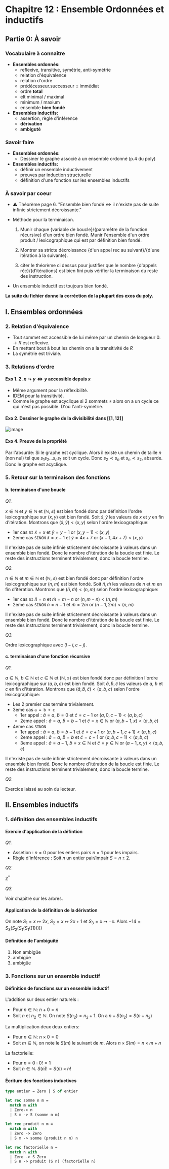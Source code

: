 # Chapitre 12 : Ensemble Ordonnées et inductifs

## Partie 0: À savoir

### Vocabulaire à connaître

- __Ensembles ordonnés:__
  - reflexive, transitive, symétrie, anti-symétrie
  - relation d'équivalence
  - relation d'ordre
  - prédécesseur.successeur $\pm$ immédiat
  - ordre __total__
  - elt minimal / maximal
  - minimum / maxium
  - ensemble __bien fondé__
- __Ensembles inductifs:__
  - assertion, règle d'inférence
  - __dérivation__
  - __ambiguté__

### Savoir faire

- __Ensembles ordonnés:__
  - Dessiner le graphe associé à un ensemble ordonné (p.4 du poly)
- __Ensembles inductifs:__
  - définir un ensemble inductivement
  - preuves par induction structurelle
  - définition d'une fonction sur les ensembles inductifs

### À savoir par coeur

- ⚠️ Théorème page 6. "Ensemble bien fondé $\iff$ il n'existe pas de suite infinie strictement décroissante."
- Méthode pour la terminaison.

  1. Munir chaque {variable de boucle}/{paramètre de la fonction récursive}  d'un ordre bien fondé. Munir l'ensemble d'un ordre produit / lexicographique qui est par définition bien fondé.

  2. Montrer sa stricte décroissance {d'un appel rec au suivant}/{d'une itération à la suivante}.

  3. citer le théorème ci dessus pour justifier que le nombre {d'appels réc}/{d'itérations} est bien fini puis vérifier la terminaison du reste des instruction.
  
- Un ensemble inductif est toujours bien fondé.

__La suite du fichier donne la corréction de la plupart des exos du poly.__

## I. Ensembles ordonnées

### 2. Relation d'équivalence

- Tout sommet est accessible de lui même par un chemin de longueur 0. $\to R$ est reflexive.
- En mettant bout à bout les chemin on a la transitivité de $R$
- La symétrie est triviale.

### 3. Relations d'ordre

#### Exo 1. 2. $x \leadsto y \iff y \text{ accessible depuis } x$

- Même argument pour la réflexibilité.
- IDEM pour la transitivité.
- Comme le graphe est acyclique si 2 sommets $\neq$ alors on a un cycle ce qui n'est pas possible. D'où l'anti-symétrie.

#### Exo 2. Dessiner le graphe de la divisibilité dans $[\![1, 12]\!]$

![image](../ressources/chap_12/graphe_ensemble_ordonnée.png)

#### Exo 4. Preuve de la propriété

Par l'absurde: Si le graphe est cyclique.
Alors il existe un chemin de taille $n$ (non nul) tel que $s_1 s_2\dots s_n s_1$ soit un cycle.
Donc $s_2 \prec s_n$ et $s_n \prec s_2$, absurde.
Donc le graphe est acyclique.

### 5. Retour sur la terminaison des fonctions

#### b. terminaison d'une boucle

*Q1.*

$x \in \mathbb{N}$ et $y \in \mathbb{N}$ et $(\mathbb{N}, \leq)$ est bien fondé donc par définition l'ordre lexicographique sur $(x, y)$ est bien fondé.
Soit $\tilde x, \tilde y$ les valeurs de $x$ et $y$ en fin d'itération. Montrons que $(\tilde x, \tilde y) < (x, y)$ selon l'ordre lexicographique:

- 1er cas `SI` $\tilde x = x$ et $\tilde y = y -1$ or $(x, y-1) < (x, y)$
- 2eme cas `SINON` $\tilde x = x-1$ et $\tilde y = 4x + 7$ or $(x-1, 4x+7) < (x, y)$

Il n'existe pas de suite infinie strictement décroissante à valeurs dans un ensemble bien fondé. Donc le nombre d'itération de la boucle est finie. Le reste des instructions terminent trivialement, donc la boucle termine.

*Q2.*

$n \in \mathbb{N}$ et $m \in \mathbb{N}$ et $(\mathbb{N}, \leq)$ est bien fondé donc par définition l'ordre lexicographique sur $(n, m)$ est bien fondé.
Soit $\tilde n, \tilde m$ les valeurs de $n$ et $m$ en fin d'itération. Montrons que $(\tilde n, \tilde m) < (n, m)$ selon l'ordre lexicographique:

- 1er cas `SI` $\tilde n = n$ et $\tilde m = m - n$ or $(n, m-n) < (n, m)$
- 2eme cas `SINON` $\tilde n = n-1$ et $\tilde m = 2m$ or $(n-1, 2m) < (n, m)$

Il n'existe pas de suite infinie strictement décroissante à valeurs dans un ensemble bien fondé. Donc le nombre d'itération de la boucle est finie. Le reste des instructions terminent trivialement, donc la boucle termine.

*Q3.*

Ordre lexicographique avec $(l-i, c-j)$.

#### c. terminaison d'une fonction récursive

*Q1.*

$a \in \mathbb{N}$, $b \in \mathbb{N}$ et $c \in \mathbb{N}$ et $(\mathbb{N}, \leq)$ est bien fondé donc par définition l'ordre lexicographique sur $(a, b, c)$ est bien fondé.
Soit $\tilde a, \tilde b, \tilde c$ les valeurs de $a$, $b$ et $c$ en fin d'itération. Montrons que $(\tilde a, \tilde b, \tilde c) < (a, b, c)$ selon l'ordre lexicographique:

- Les 2 premier cas termine trivialement.
- 3eme cas `a = b + c`
  - 1er appel : $\tilde a = a$, $\tilde b = 0$ et $\tilde c = c-1$ or $(a, 0, c-1) < (a, b, c)$
  - 2eme appel : $\tilde a = a$, $\tilde b = b-1$ et $\tilde c = x \in \mathbb{N}$ or $(a, b-1, x) < (a, b, c)$
- 4eme cas `SINON`
  - 1er appel : $\tilde a = a$, $\tilde b = b-1$ et $\tilde c = c+1$ or $(a, b-1, c+1) < (a, b, c)$
  - 2eme appel : $\tilde a = a$, $\tilde b = b$ et $\tilde c = c-1$ or $(a, b, c-1) < (a, b, c)$
  - 3eme appel : $\tilde a = a-1$, $\tilde b = x \in \mathbb{N}$ et $\tilde c = y \in \mathbb{N}$ or $(a-1, x, y) < (a, b, c)$

Il n'existe pas de suite infinie strictement décroissante à valeurs dans un ensemble bien fondé. Donc le nombre d'itération de la boucle est finie. Le reste des instructions terminent trivialement, donc la boucle termine.

*Q2.*

Exercice laissé au soin du lecteur.

## II. Ensembles inductifs

### 1. définition des ensembles inductifs

#### Exercie d'application de la défintion

*Q1.*

- Assetion : $n = 0$ pour les entiers pairs $n = 1$ pour les impairs.
- Règle d'inférence : Soit $n$ un entier pair/impair $S = n \pm 2$.

*Q2.*

$\mathbb{Z}^*$

*Q3.*

Voir chapitre sur les arbres.

#### Application de la définition de la dérivation

On note $S_1 = x \mapsto 2x$, $S_2 = x \mapsto 2x + 1$ et $S_3 = x \mapsto -x$. Alors $-14 = S_3(S_2(S_1(S_1(\mathbb(1)))))$

#### Définition de l'ambiguité

1. Non ambigüe
2. ambigüe
3. ambigüe

### 3. Fonctions sur un ensemble inductif

#### Définition de fonctions sur un ensemble inductif

L'addition sur deux entier naturels :

- Pour $n \in \mathbb{N}$: $n + 0 = n$
- Soit $n$ et $n_2 \in \mathbb{N}$. On note $S(n_2) = n_2 + 1$. On a $n + S(n_2) = S(n + n_2)$

La multiplication deux deux entiers:

- Pour $n \in \mathbb{N}$: $n \times 0 = 0$
- Soit $m \in \mathbb{N}$, on note le $S(m)$ le suivant de $m$. Alors $n \times S(m) = n \times m + n$

La factorielle:

- Pour $n = 0$ : $0! = 1$
- Soit $n \in \mathbb{N}$. $S(n)! = S(n) \times n!$

#### Écriture des fonctions inductives

```Ocaml
type entier = Zero | S of entier

let rec somme n m = 
  match m with
  | Zero-> n
  | S m -> S (somme n m)
  
let rec produit n m =
  match m with
  | Zero -> Zero
  | S m -> somme (produit n m) n

let rec factorielle n =
  match n with
  | Zero -> S Zero
  | S n -> produit (S n) (factorielle n)
```
